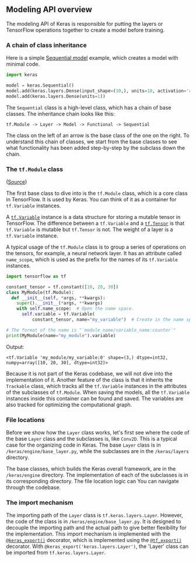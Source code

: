 ## Modeling API overview

The modeling API of Keras is responsible for putting the layers or TensorFlow
operations together to create a model before training.

### A chain of class inheritance

Here is a simple [Sequential model](https://keras.io/guides/sequential_model/)
example, which creates a model with minimal code.

```py
import keras

model = keras.Sequential()
model.add(keras.layers.Dense(input_shape=(10,), units=10, activation='relu'))
model.add(keras.layers.Dense(units=1))
```

The `Sequential` class is a high-level class, which has a chain of base
classes. The inheritance chain looks like this:

`tf.Module -> Layer -> Model -> Functional -> Sequential`

The class on the left of an arrow is the base class of the one on the right.
To understand this chain of classes, we start from the base classes to see what
functionality has been added step-by-step by the subclass down the chain.

### The `tf.Module` class 

([Source](https://github.com/tensorflow/tensorflow/blob/v2.6.0/tensorflow/python/module/module.py#L35))

The first base class to dive into is the `tf.Module` class, which is a core
class in TensorFlow. It is used by Keras. You can think of it as a container for
`tf.Variable` instances.

A [`tf.Variable`](https://www.tensorflow.org/guide/variable) instance is a data
structure for storing a mutable tensor in TensorFlow. The difference between a
`tf.Variable` and a [`tf.Tensor`](https://www.tensorflow.org/guide/tensor) is
that `tf.Variable` is mutable but `tf.Tensor` is not. The weight of a layer is
a `tf.Variable` instance.

A typical usage of the `tf.Module` class is to group a series of operations on
the tensors, for example, a neural network layer. It has an
attribute called `name_scope`, which is used as the prefix for the names of
its `tf.Variable` instances.

```py
import tensorflow as tf

constant_tensor = tf.constant([10, 20, 30])
class MyModule(tf.Module):
  def __init__(self, *args, **kwargs):
    super().__init__(*args, **kwargs)
    with self.name_scope:  # Open the name space.
      self.variable = tf.Variable(
          constant_tensor, name="my_variable")  # Create in the name space.

# The format of the name is "`module_name/variable_name:counter`"
print(MyModule(name="my_module").variable)
```

Output:

```
<tf.Variable 'my_module/my_variable:0' shape=(3,) dtype=int32, numpy=array([10, 20, 30], dtype=int32)>
```

Because it is not part of the Keras codebase, we will not dive into the
implementation of it. Another feature of the class is that it inherits the
`Trackable` class, which tracks all the `tf.Variable` instances in the
attributes of the subclasses of `tf.Module`. When saving the models, all the
`tf.Variable` instances inside this container can be found and saved. The
variables are also tracked for optimizing the computational graph.

### File locations

Before we show how the `Layer` class works, let's first see where the code
of the base `Layer` class and the subclasses is, like `Conv2D`. This
is a typical case for the organizing code in Keras. The base `Layer` class
is in `/keras/engine/base_layer.py`, while the subclasses are in the
`/keras/layers` directory.

The base classes, which builds the Keras overall framework, are in the
`/keras/engine` directory. The implementation of each of the subclasses is in
its corresponding directory. The file location logic can You can
navigate through the codebase.

### The import mechanism

The importing path of the `Layer` class is `tf.keras.layers.Layer`. However,
the code of the class is in `/keras/engine/base_layer.py`. It is designed to
decouple the importing path and the actual path to give better flexibility for
the implementation. This import mechanism is implemented with the
[`@keras_export()`](https://github.com/tensorflow/tensorflow/blob/v2.6.0/tensorflow/python/util/tf_export.py#L411)
decorator, which is implemented using the
[`@tf_export()`](https://github.com/tensorflow/tensorflow/blob/v2.6.0/tensorflow/python/util/tf_export.py#L409)
decorator. With `@keras_export('keras.layers.Layer')`, the 'Layer' class can
be imported from `tf.keras.layers.Layer`.
